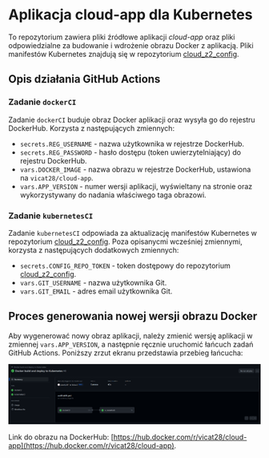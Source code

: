 # Aplikacja cloud-app dla Kubernetes
To repozytorium zawiera pliki źródłowe aplikacji *cloud-app* oraz pliki odpowiedzialne za budowanie i wdrożenie obrazu Docker z aplikacją. Pliki manifestów Kubernetes znajdują się w repozytorium [cloud_z2_config](https://github.com/pawelp29/cloud_z2_config).

## Opis działania GitHub Actions

### Zadanie `dockerCI`
Zadanie `dockerCI` buduje obraz Docker aplikacji oraz wysyła go do rejestru DockerHub. Korzysta z następujących zmiennych:
- `secrets.REG_USERNAME` - nazwa użytkownika w rejestrze DockerHub.
- `secrets.REG_PASSWORD` - hasło dostępu (token uwierzytelniający) do rejestru DockerHub.
- `vars.DOCKER_IMAGE` - nazwa obrazu w rejestrze DockerHub, ustawiona na `vicat28/cloud-app`.
- `vars.APP_VERSION` - numer wersji aplikacji, wyświeltany na stronie oraz wykorzystywany do nadania właściwego taga obrazowi.

### Zadanie `kubernetesCI`
Zadanie `kubernetesCI` odpowiada za aktualizację manifestów Kubernetes w repozytorium [cloud_z2_config](https://github.com/pawelp29/cloud_z2_config). Poza opisanycmi wcześniej zmiennymi, korzysta z następujących dodatkowych zmiennych:
- `secrets.CONFIG_REPO_TOKEN` - token dostępowy do repozytorium [cloud_z2_config](https://github.com/pawelp29/cloud_z2_config).
- `vars.GIT_USERNAME` - nazwa użytkownika Git.
- `vars.GIT_EMAIL` - adres email użytkownika Git.

## Proces generowania nowej wersji obrazu Docker
Aby wygenerować nowy obraz aplikacji, należy zmienić wersję aplikacji w zmiennej `vars.APP_VERSION`, a następnie ręcznie uruchomić łańcuch zadań GitHub Actions. Poniższy zrzut ekranu przedstawia przebieg łańcucha:

![Widok głównego ekranu GitHub Actions](./pipeline.png)

Link do obrazu na DockerHub: [https://hub.docker.com/r/vicat28/cloud-app](https://hub.docker.com/r/vicat28/cloud-app).